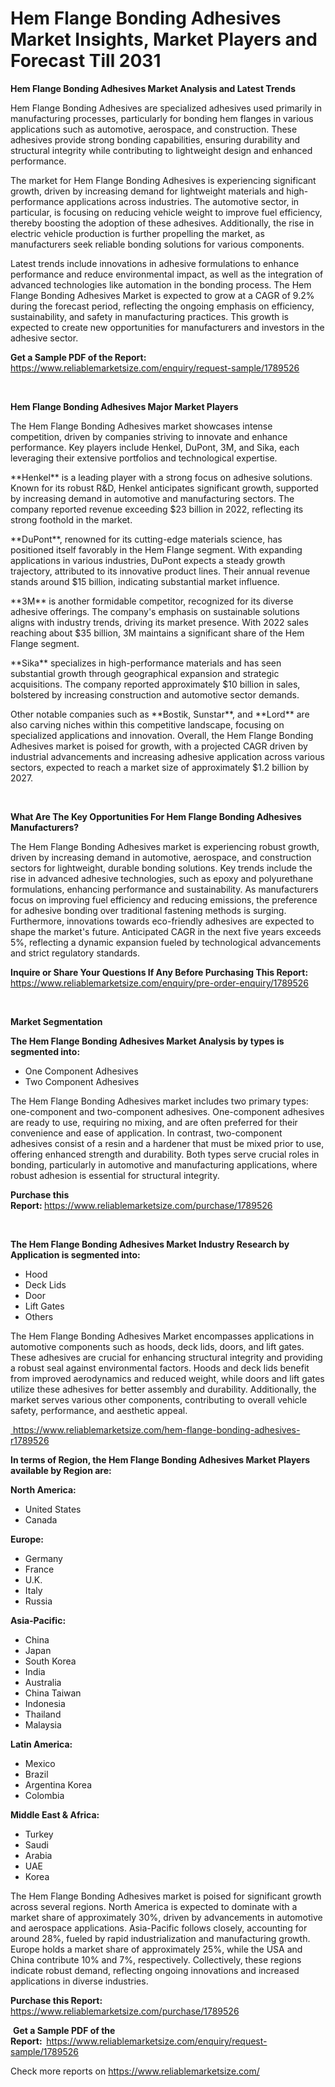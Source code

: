 <p><h1>Hem Flange Bonding Adhesives Market Insights, Market Players and Forecast Till 2031</h1></p><p><strong>Hem Flange Bonding Adhesives Market Analysis and Latest Trends</strong></p>
<p><p>Hem Flange Bonding Adhesives are specialized adhesives used primarily in manufacturing processes, particularly for bonding hem flanges in various applications such as automotive, aerospace, and construction. These adhesives provide strong bonding capabilities, ensuring durability and structural integrity while contributing to lightweight design and enhanced performance.</p><p>The market for Hem Flange Bonding Adhesives is experiencing significant growth, driven by increasing demand for lightweight materials and high-performance applications across industries. The automotive sector, in particular, is focusing on reducing vehicle weight to improve fuel efficiency, thereby boosting the adoption of these adhesives. Additionally, the rise in electric vehicle production is further propelling the market, as manufacturers seek reliable bonding solutions for various components.</p><p>Latest trends include innovations in adhesive formulations to enhance performance and reduce environmental impact, as well as the integration of advanced technologies like automation in the bonding process. The Hem Flange Bonding Adhesives Market is expected to grow at a CAGR of 9.2% during the forecast period, reflecting the ongoing emphasis on efficiency, sustainability, and safety in manufacturing practices. This growth is expected to create new opportunities for manufacturers and investors in the adhesive sector.</p></p>
<p><strong>Get a Sample PDF of the Report:&nbsp;</strong> <a href="https://www.reliablemarketsize.com/enquiry/request-sample/1789526?utm_campaign=1884&utm_medium=2&utm_source=Github&utm_content=ia&utm_term=27122024&utm_id=hem-flange-bonding-adhesives">https://www.reliablemarketsize.com/enquiry/request-sample/1789526</a></p>
<p>&nbsp;</p>
<p><strong>Hem Flange Bonding Adhesives Major Market Players</strong></p>
<p><p>The Hem Flange Bonding Adhesives market showcases intense competition, driven by companies striving to innovate and enhance performance. Key players include Henkel, DuPont, 3M, and Sika, each leveraging their extensive portfolios and technological expertise.</p><p>**Henkel** is a leading player with a strong focus on adhesive solutions. Known for its robust R&D, Henkel anticipates significant growth, supported by increasing demand in automotive and manufacturing sectors. The company reported revenue exceeding $23 billion in 2022, reflecting its strong foothold in the market.</p><p>**DuPont**, renowned for its cutting-edge materials science, has positioned itself favorably in the Hem Flange segment. With expanding applications in various industries, DuPont expects a steady growth trajectory, attributed to its innovative product lines. Their annual revenue stands around $15 billion, indicating substantial market influence.</p><p>**3M** is another formidable competitor, recognized for its diverse adhesive offerings. The company's emphasis on sustainable solutions aligns with industry trends, driving its market presence. With 2022 sales reaching about $35 billion, 3M maintains a significant share of the Hem Flange segment.</p><p>**Sika** specializes in high-performance materials and has seen substantial growth through geographical expansion and strategic acquisitions. The company reported approximately $10 billion in sales, bolstered by increasing construction and automotive sector demands.</p><p>Other notable companies such as **Bostik, Sunstar**, and **Lord** are also carving niches within this competitive landscape, focusing on specialized applications and innovation. Overall, the Hem Flange Bonding Adhesives market is poised for growth, with a projected CAGR driven by industrial advancements and increasing adhesive application across various sectors, expected to reach a market size of approximately $1.2 billion by 2027.</p></p>
<p>&nbsp;</p>
<p><strong>What Are The Key Opportunities For Hem Flange Bonding Adhesives Manufacturers?</strong></p>
<p><p>The Hem Flange Bonding Adhesives market is experiencing robust growth, driven by increasing demand in automotive, aerospace, and construction sectors for lightweight, durable bonding solutions. Key trends include the rise in advanced adhesive technologies, such as epoxy and polyurethane formulations, enhancing performance and sustainability. As manufacturers focus on improving fuel efficiency and reducing emissions, the preference for adhesive bonding over traditional fastening methods is surging. Furthermore, innovations towards eco-friendly adhesives are expected to shape the market's future. Anticipated CAGR in the next five years exceeds 5%, reflecting a dynamic expansion fueled by technological advancements and strict regulatory standards.</p></p>
<p><strong>Inquire or Share Your Questions If Any Before Purchasing This Report:</strong> <a href="https://www.reliablemarketsize.com/enquiry/pre-order-enquiry/1789526?utm_campaign=1884&utm_medium=2&utm_source=Github&utm_content=ia&utm_term=27122024&utm_id=hem-flange-bonding-adhesives">https://www.reliablemarketsize.com/enquiry/pre-order-enquiry/1789526</a></p>
<p>&nbsp;</p>
<p><strong>Market Segmentation</strong></p>
<p><strong>The Hem Flange Bonding Adhesives Market Analysis by types is segmented into:</strong></p>
<p><ul><li>One Component Adhesives</li><li>Two Component Adhesives</li></ul></p>
<p><p>The Hem Flange Bonding Adhesives market includes two primary types: one-component and two-component adhesives. One-component adhesives are ready to use, requiring no mixing, and are often preferred for their convenience and ease of application. In contrast, two-component adhesives consist of a resin and a hardener that must be mixed prior to use, offering enhanced strength and durability. Both types serve crucial roles in bonding, particularly in automotive and manufacturing applications, where robust adhesion is essential for structural integrity.</p></p>
<p><strong>Purchase this Report:&nbsp;</strong><a href="https://www.reliablemarketsize.com/purchase/1789526?utm_campaign=1884&utm_medium=2&utm_source=Github&utm_content=ia&utm_term=27122024&utm_id=hem-flange-bonding-adhesives">https://www.reliablemarketsize.com/purchase/1789526</a></p>
<p>&nbsp;</p>
<p><strong>The Hem Flange Bonding Adhesives Market Industry Research by Application is segmented into:</strong></p>
<p><ul><li>Hood</li><li>Deck Lids</li><li>Door</li><li>Lift Gates</li><li>Others</li></ul></p>
<p><p>The Hem Flange Bonding Adhesives Market encompasses applications in automotive components such as hoods, deck lids, doors, and lift gates. These adhesives are crucial for enhancing structural integrity and providing a robust seal against environmental factors. Hoods and deck lids benefit from improved aerodynamics and reduced weight, while doors and lift gates utilize these adhesives for better assembly and durability. Additionally, the market serves various other components, contributing to overall vehicle safety, performance, and aesthetic appeal.</p></p>
<p><a href="https://www.reliablemarketsize.com/hem-flange-bonding-adhesives-r1789526?utm_campaign=1884&utm_medium=2&utm_source=Github&utm_content=ia&utm_term=27122024&utm_id=hem-flange-bonding-adhesives">&nbsp;https://www.reliablemarketsize.com/hem-flange-bonding-adhesives-r1789526</a></p>
<p><strong>In terms of Region, the Hem Flange Bonding Adhesives Market Players available by Region are:</strong></p>
<p>
    <p> <strong> North America: </strong>
        <ul>
            <li>United States</li>
            <li>Canada</li>
        </ul>
        </p> 
    <p> <strong> Europe: </strong>
        <ul>
            <li>Germany</li>
            <li>France</li>
            <li>U.K.</li>
            <li>Italy</li>
            <li>Russia</li>
        </ul>
        </p> 
    <p> <strong> Asia-Pacific: </strong>
        <ul>
            <li>China</li>
            <li>Japan</li>
            <li>South Korea</li>
            <li>India</li>
            <li>Australia</li>
            <li>China Taiwan</li>
            <li>Indonesia</li>
            <li>Thailand</li>
            <li>Malaysia</li>
        </ul>
        </p> 
    <p> <strong> Latin America: </strong>
        <ul>
            <li>Mexico</li>
            <li>Brazil</li>
            <li>Argentina Korea</li>
            <li>Colombia</li>
        </ul>
        </p> 
    <p> <strong> Middle East & Africa: </strong>
        <ul>
            <li>Turkey</li>
            <li>Saudi</li>
            <li>Arabia</li>
            <li>UAE</li>
            <li>Korea</li>
        </ul>
    </p>
    </p>
<p><p>The Hem Flange Bonding Adhesives market is poised for significant growth across several regions. North America is expected to dominate with a market share of approximately 30%, driven by advancements in automotive and aerospace applications. Asia-Pacific follows closely, accounting for around 28%, fueled by rapid industrialization and manufacturing growth. Europe holds a market share of approximately 25%, while the USA and China contribute 10% and 7%, respectively. Collectively, these regions indicate robust demand, reflecting ongoing innovations and increased applications in diverse industries.</p></p>
<p><strong>Purchase this Report: </strong><a href="https://www.reliablemarketsize.com/purchase/1789526?utm_campaign=1884&utm_medium=2&utm_source=Github&utm_content=ia&utm_term=27122024&utm_id=hem-flange-bonding-adhesives">https://www.reliablemarketsize.com/purchase/1789526</a></p>
<p>&nbsp;<strong>Get a Sample PDF of the Report:&nbsp;&nbsp;</strong><a href="https://www.reliablemarketsize.com/enquiry/request-sample/1789526?utm_campaign=1884&utm_medium=2&utm_source=Github&utm_content=ia&utm_term=27122024&utm_id=hem-flange-bonding-adhesives">https://www.reliablemarketsize.com/enquiry/request-sample/1789526</a></p>
<p><strong></strong></p>
<p>Check more reports on <a href="https://www.reliablemarketsize.com/?utm_campaign=1884&utm_medium=2&utm_source=Github&utm_content=ia&utm_term=27122024&utm_id=hem-flange-bonding-adhesives">https://www.reliablemarketsize.com/</a></p>